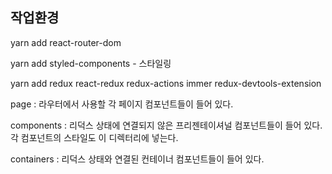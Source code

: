 ## 작업환경

yarn add react-router-dom

yarn add styled-components - 스타일링

yarn add redux react-redux redux-actions immer redux-devtools-extension

page : 라우터에서 사용할 각 페이지 컴포넌트들이 들어 있다.

components : 리덕스 상태에 연결되지 않은 프리젠테이셔널 컴포넌트들이 들어 있다. 각 컴포넌트의 스타일도 이 디렉터리에 넣는다.

containers : 리덕스 상태와 연결된 컨테이너 컴포넌트들이 들어 있다.